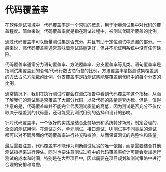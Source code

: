 # 代码覆盖率
在软件测试领域中，代码覆盖率是一个常见的概念，用于衡量测试集中对代码的覆盖程度。简单来说，代码覆盖率就是指在测试过程中，被测试代码所覆盖的比例。

通过代码覆盖率可以衡量测试集是否充分，并且有助于定位测试中遗漏的部分。一般来说，高代码覆盖率通常意味着测试质量更好，但并不能证明系统中没有任何缺陷。

代码覆盖率通常分为语句覆盖率、方法覆盖率、分支覆盖率等几类。语句覆盖率是指测试集覆盖到的语句/代码行数占总行数的比例，方法覆盖率是指测试集覆盖到的方法占总方法数的比例，分支覆盖率是指测试集能够覆盖到代码中的每个分支的比例。

通常情况下，我们在执行测试时都会在测试报告中看到代码覆盖率这个指标，从而了解我们的测试集是否覆盖了大部分代码，以及代码的质量是否达标。但是，值得注意的是，代码覆盖率并不能完全代表测试质量的高低，因为测试是否充分不仅仅取决于覆盖到的代码量，还可能受到测试用例的选择和设计的影响。

针对代码覆盖率，一个很好的实践是结合业务场景和系统特殊场景，制定合理的、全面的测试用例。在测试之外，单元测试、接口测试、UI测试等不同类型的测试都可以对不同层面的代码覆盖率进行补充和校验，从而保证测试的完整性和质量。

最后需要注意，代码覆盖率不能作为判断测试优劣的唯一依据，而是需要结合其他测试指标来进行评估。同时也要注意测试过程中的代码覆盖率统计可能会增加运行测试的成本和时间，特别是在大型项目中，因此需要在项目规划和测试策略中进行合理的安排和考虑。